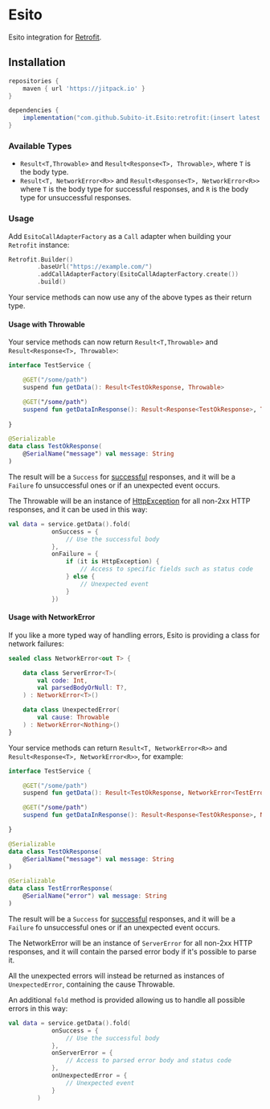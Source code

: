 # Esito

Esito integration for [Retrofit](https://github.com/square/retrofit/).

## Installation

```groovy
repositories {
	maven { url 'https://jitpack.io' }
}

dependencies {
    implementation("com.github.Subito-it.Esito:retrofit:(insert latest version)")
}
```

### Available Types

 - `Result<T,Throwable>` and `Result<Response<T>, Throwable>`, where `T` is the body type.
 - `Result<T, NetworkError<R>>` and  `Result<Response<T>, NetworkError<R>>` where `T` is the body type for successful responses, and `R` is the body type for unsuccessful responses.

### Usage

Add `EsitoCallAdapterFactory` as a `Call` adapter when building your `Retrofit` instance:


```kotlin
Retrofit.Builder()
        .baseUrl("https://example.com/")
        .addCallAdapterFactory(EsitoCallAdapterFactory.create())
        .build()
```

Your service methods can now use any of the above types as their return type.

#### Usage with Throwable

Your service methods can now return `Result<T,Throwable>` and `Result<Response<T>, Throwable>`:

```kotlin
interface TestService {

    @GET("/some/path")
    suspend fun getData(): Result<TestOkResponse, Throwable>

    @GET("/some/path")
    suspend fun getDataInResponse(): Result<Response<TestOkResponse>, Throwable>
    
}

@Serializable
data class TestOkResponse(
    @SerialName("message") val message: String
)


```

The result will be a `Success` for [successful](https://square.github.io/retrofit/2.x/retrofit/retrofit2/Response.html#isSuccessful--) responses, and it will be a `Failure` fo unsuccessful ones or if an unexpected event occurs.

The Throwable will be an instance of [HttpException](https://square.github.io/retrofit/2.x/retrofit/retrofit2/HttpException.html) for all non-2xx HTTP responses, and it can be used in this way:

```kotlin
val data = service.getData().fold(
            onSuccess = {
                // Use the successful body
            },
            onFailure = {
                if (it is HttpException) {
                    // Access to specific fields such as status code
                } else {
                    // Unexpected event
                }
            })

```

#### Usage with NetworkError

If you like a more typed way of handling errors, Esito is providing a class for network failures:

```kotlin
sealed class NetworkError<out T> {

    data class ServerError<T>(
        val code: Int,
        val parsedBodyOrNull: T?,
    ) : NetworkError<T>()

    data class UnexpectedError(
        val cause: Throwable
    ) : NetworkError<Nothing>()
}
```

Your service methods can return `Result<T, NetworkError<R>>` and  `Result<Response<T>, NetworkError<R>>`, for example:

```kotlin
interface TestService {

    @GET("/some/path")
    suspend fun getData(): Result<TestOkResponse, NetworkError<TestErrorResponse>>

    @GET("/some/path")
    suspend fun getDataInResponse(): Result<Response<TestOkResponse>, NetworkError<TestErrorResponse>>

}

@Serializable
data class TestOkResponse(
    @SerialName("message") val message: String
)

@Serializable
data class TestErrorResponse(
    @SerialName("error") val message: String
)

```

The result will be a `Success` for [successful](https://square.github.io/retrofit/2.x/retrofit/retrofit2/Response.html#isSuccessful--) responses, and it will be a `Failure` fo unsuccessful ones or if an unexpected event occurs.

The NetworkError will be an instance of `ServerError` for all non-2xx HTTP responses, and it will contain the parsed error body if it's possible to parse it.

All the unexpected errors will instead be returned as instances of `UnexpectedError`, containing the cause Throwable.

An additional `fold` method is provided allowing us to handle all possible errors in this way:

```kotlin
val data = service.getData().fold(
            onSuccess = {
                // Use the successful body
            },
            onServerError = {
                // Access to parsed error body and status code
            },
            onUnexpectedError = {
                // Unexpected event
            }
        )
```

